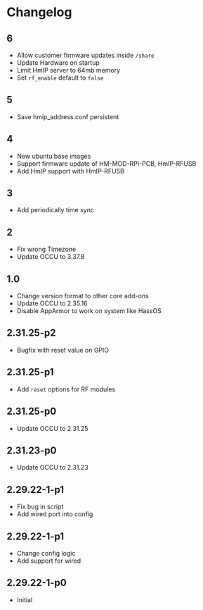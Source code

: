 # Changelog

## 6
- Allow customer firmware updates inside `/share`
- Update Hardware on startup
- Limit HmIP server to 64mb memory
- Set `rf_enable` default to `false`

## 5
- Save hmip_address.conf persistent

## 4
- New ubuntu base images
- Support firmware update of HM-MOD-RPI-PCB, HmIP-RFUSB
- Add HmIP support with HmIP-RFUSB

## 3
- Add periodically time sync

## 2
- Fix wrong Timezone
- Update OCCU to 3.37.8

## 1.0
- Change version format to other core add-ons
- Update OCCU to 2.35.16
- Disable AppArmor to work on system like HassOS

## 2.31.25-p2
- Bugfix with reset value on GPIO

## 2.31.25-p1
- Add `reset` options for RF modules

## 2.31.25-p0
- Update OCCU to 2.31.25

## 2.31.23-p0
- Update OCCU to 2.31.23

## 2.29.22-1-p1
- Fix bug in script
- Add wired port into config

## 2.29.22-1-p1
- Change config logic
- Add support for wired

## 2.29.22-1-p0
- Initial
